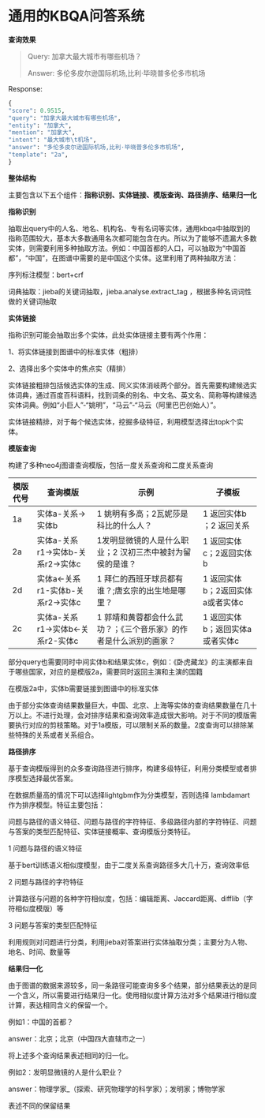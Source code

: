 #  通用的KBQA问答系统

**查询效果**

> Query:  加拿大最大城市有哪些机场？
>
> Answer: 多伦多皮尔逊国际机场,比利·毕晓普多伦多市机场

Response:

```python
{
"score": 0.9515,
"query": "加拿大最大城市有哪些机场",
"entity": "加拿大",
"mention": "加拿大",
"intent": "最大城市\t机场",
"answer": "多伦多皮尔逊国际机场,比利·毕晓普多伦多市机场",
"template": "2a",
}
```



**整体结构**

主要包含以下五个组件：**指称识别、实体链接、模版查询、路径排序、结果归一化**

**指称识别**

抽取出query中的人名、地名、机构名、专有名词等实体，通用kbqa中抽取到的指称范围较大，基本大多数通用名次都可能包含在内。所以为了能够不遗漏大多数实体，则需要利用多种抽取方法。例如：中国首都的人口，可以抽取为“中国首都”，“中国”，在图谱中需要的是中国这个实体。这里利用了两种抽取方法：

序列标注模型：bert+crf

词典抽取：jieba的关键词抽取，jieba.analyse.extract_tag ，根据多种名词词性做的关键词抽取

**实体链接**

指称识别可能会抽取出多个实体，此处实体链接主要有两个作用：

1、将实体链接到图谱中的标准实体（粗排）

2、选择出多个实体中的焦点实（精排）

实体链接粗排包括候选实体的生成、同义实体消岐两个部分。首先需要构建候选实体词典，通过百度百科语料，找到词条的别名、中文名、英文名、简称等构建候选实体词典。例如“小巨人”-“姚明”，“马云”-“马云（阿里巴巴创始人）”。

实体链接精排，对于每个候选实体，挖掘多级特征，利用模型选择出topk个实体。

**模版查询**

构建了多种neo4j图谱查询模版，包括一度关系查询和二度关系查询

| 模版代号 | 查询模版                          | 示例                                                         | 子模板                           |
| -------- | --------------------------------- | ------------------------------------------------------------ | -------------------------------- |
| 1a       | 实体a-关系->实体b                 | 1 姚明有多高；2瓦妮莎是科比的什么人？                        | 1 返回实体b ；2 返回关系         |
| 2a       | 实体a-关系r1->实体b-关系r2->实体c | 1发明显微镜的人是什么职业；2 汉初三杰中被封为留侯的是谁？    | 1 返回实体c；2返回实体b          |
| 2d       | 实体a<-关系r1-实体b-关系r2->实体c | 1 拜仁的西班牙球员都有谁？;唐玄宗的出生地是哪里？            | 1 返回实体b；2返回实体a或者实体c |
| 2c       | 实体a-关系r1->实体b<-关系r2-实体c | 1 郭靖和黄蓉都会什么武功？；《三个音乐家》的作者是什么派别的画家？ | 1 返回实体b；返回实体a或者实体c  |

部分query也需要同时中间实体b和结果实体c，例如：《卧虎藏龙》的主演都来自于哪些国家，对应的是模版2a，需要同时返回主演和主演的国籍

在模版2a中，实体b需要链接到图谱中的标准实体

由于部分实体查询结果数量巨大，中国、北京、上海等实体的查询结果数量在几十万以上。不进行处理，会对排序结果和查询效率造成很大影响。对于不同的模版需要执行对应的剪枝策略。对于1a模版，可以限制关系的数量。2度查询可以排除某些特殊的关系或者关系组合。

**路径排序**

基于查询模版得到的众多查询路径进行排序，构建多级特征，利用分类模型或者排序模型选择最优答案。

在数据质量高的情况下可以选择lightgbm作为分类模型，否则选择 lambdamart作为排序模型。特征主要包括：

问题与路径的语义特征、问题与路径的字符特征、多级路径内部的字符特征、问题与答案的类型匹配特征、实体链接概率、查询模版分类特征。

1 问题与路径的语义特征

基于bert训练语义相似度模型，由于二度关系查询路径多大几十万，查询效率低

2 问题与路径的字符特征

计算路径与问题的各种字符相似度，包括：编辑距离、Jaccard距离、difflib（字符相似度模版）等

3 问题与答案的类型匹配特征

利用规则对问题进行分类，利用jieba对答案进行实体抽取分类；主要分为人物、地名、时间、数量等

**结果归一化**

由于图谱的数据来源较多，同一条路径可能查询多多个结果，部分结果表达的是同一个含义，所以需要进行结果归一化。使用相似度计算方法对多个结果进行相似度计算，表达相同含义的保留一个。

例如1：中国的首都？

answer：北京；北京（中国四大直辖市之一）

将上述多个查询结果表述相同的归一化。

例如2：发明显微镜的人是什么职业？

answer：物理学家_（探索、研究物理学的科学家）；发明家；博物学家

表述不同的保留结果

